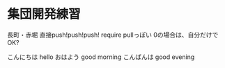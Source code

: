 # 集団開発練習

長町・赤堀
直接push!push!push!
require pullっぽい
0の場合は、自分だけでOK?

こんにちは
hello
おはよう
good morning
こんばんは
good evening

